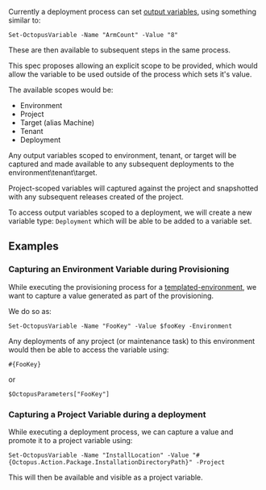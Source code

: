 Currently a deployment process can set [output variables](https://octopus.com/docs/deployment-process/variables/output-variables), using something similar to:

```
Set-OctopusVariable -Name "ArmCount" -Value "8"
```

These are then available to subsequent steps in the same process.

This spec proposes allowing an explicit scope to be provided, which would allow the variable to be used outside of the process which sets it's value.

The available scopes would be:

- Environment
- Project
- Target (alias Machine)
- Tenant
- Deployment

Any output variables scoped to environment, tenant, or target will be captured and made available to any subsequent deployments to the environment\tenant\target.

Project-scoped variables will captured against the project and snapshotted with any subsequent releases created of the project. 

To access output variables scoped to a deployment, we will create a new variable type: `Deployment` which will be able to be added to a variable set.  

## Examples

### Capturing an Environment Variable during Provisioning

While executing the provisioning process for a [templated-environment](index.md), we want to capture a value generated as part of the provisioning. 

We do so as:

```
Set-OctopusVariable -Name "FooKey" -Value $fooKey -Environment 
```

Any deployments of any project (or maintenance task) to this environment would then be able to access the variable using:

```
#{FooKey}
```

or

```
$OctopusParameters["FooKey"]
```

### Capturing a Project Variable during a deployment

While executing a deployment process, we can capture a value and promote it to a project variable using:

```
Set-OctopusVariable -Name "InstallLocation" -Value "#{Octopus.Action.Package.InstallationDirectoryPath}" -Project
```

This will then be available and visible as a project variable.
